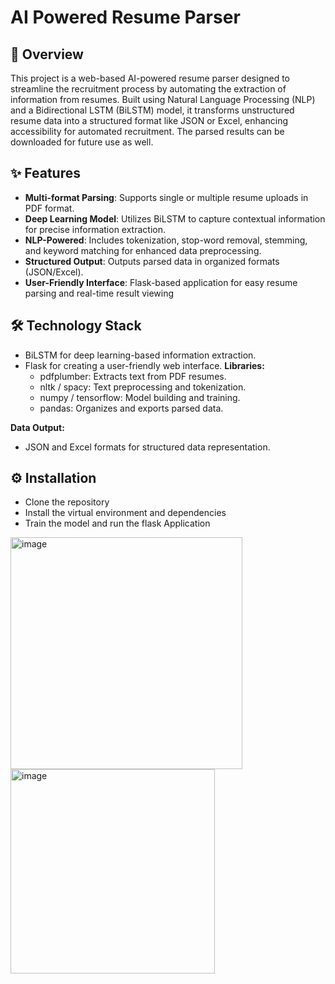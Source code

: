 # AI Powered Resume Parser

## 🚀 Overview
This project is a web-based AI-powered resume parser designed to streamline the recruitment process by automating the extraction of information from resumes. Built using Natural Language Processing (NLP) and a Bidirectional LSTM (BiLSTM) model, it transforms unstructured resume data into a structured format like JSON or Excel, enhancing accessibility for automated recruitment. The parsed results can be downloaded for future use as well.

## ✨ Features
- **Multi-format Parsing**: Supports single or multiple resume uploads in PDF format.
- **Deep Learning Model**: Utilizes BiLSTM to capture contextual information for precise information extraction.
- **NLP-Powered**: Includes tokenization, stop-word removal, stemming, and keyword matching for enhanced data preprocessing.
- **Structured Output**: Outputs parsed data in organized formats (JSON/Excel).
- **User-Friendly Interface**: Flask-based application for easy resume parsing and real-time result viewing

## 🛠️ Technology Stack
- BiLSTM for deep learning-based information extraction.
- Flask for creating a user-friendly web interface.
**Libraries:**
  - pdfplumber: Extracts text from PDF resumes.
  - nltk / spacy: Text preprocessing and tokenization.
  - numpy / tensorflow: Model building and training.
  - pandas: Organizes and exports parsed data.
    
**Data Output:**
  - JSON and Excel formats for structured data representation.

## ⚙️ Installation
- Clone the repository
- Install the virtual environment and dependencies
- Train the model and run the flask Application

<img width="371" alt="image" src="https://github.com/user-attachments/assets/a6e3bb6c-f461-40cc-8526-b287bb9faa75">

<img width="327" alt="image" src="https://github.com/user-attachments/assets/80712935-39f1-466a-9d67-781aeed07395">


